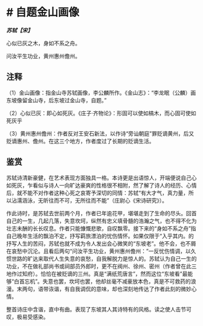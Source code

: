 # # 自题金山画像

***苏轼【宋】***

心似已灰之木，身如不系之舟。

问汝平生功业，黄州惠州儋州。

## 注释

（1）金山画像：指金山寺苏轼画像，李公麟所作。《金山志》：“李龙眠（公麟）画东坡像留金山寺，后东坡过金山寺，自题。”

（2）心似已灰：即心如死灰。《庄子·齐物论》：形固可以使如槁木，而心固可使如死灰乎

（3）黄州惠州儋州：作者反对王安石新法，以作诗“旁讪朝庭”罪贬谪黄州，后又贬谪惠州、儋州。在这三个地方，作者度过了长期的贬谪生活。

## 鉴赏

苏轼诗清新豪健，在艺术表现方面独具一格。本诗更是出语惊人，开端便说自己心如死灰，乍看似与诗人一向旷达豪爽的性格很不相附，然了解了诗人的经历、心情后，就不能不对作者这种心死之哀寄予深切的同情：苏轼“有大才气，真力量，所以沾濡涵泳，无昕往而不可，无所往而不能”（庄尉心《宋诗研究》）。

作此诗时，是苏轼去世前两个月，作者已年逾花甲，堪堪走到了生命的尽头。回首自己的一生，几起几落，失意坎坷，纵然有忠义填骨髓的浩瀚之气，也不得不化为壮志未酬的长长叹息。作者只能慷慨悲歌，自叹飘零。接下来的“身如不系之舟”指自己晚年生活的飘泊不定，抒写羁旅漂泊的忧伤情怀。如果仅限于“入乎其内。的抒写人生的苦闷，苏轼也就不成为令人发出会心微笑的“东坡老”。他不会，也不屑在哀愁中沉沦。且看后两句“问汝平生功业，黄州惠州儋州：”一反忧伤情调，以久惯世路的旷达来取代人生失意的哀愁，自我解脱力是惊人的。苏轼认为自己一生的功业，不在做礼部尚书或祠部员外郎时，更不在阀州、徐州、密州（作者曾在此三地作过知府）。恰恰在被贬谪的三州。真是“满纸荒唐言”，然而这位“东坡看”最能够“白首忘机”。失意也罢，坎坷也罢，他却丝毫不减豪放本色，真是不可救药的浪漫。末两句，语带诙谐，有自我调侃的意味，却也深刻地传达了作者此刻的微妙心情。

整首诗庄中含谐，直中有曲。表现了东坡其人其诗特有的风格。读之使人击节可叹，极易受感染。

